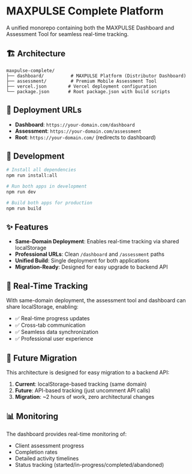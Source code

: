 # MAXPULSE Complete Platform

A unified monorepo containing both the MAXPULSE Dashboard and Assessment Tool for seamless real-time tracking.

## 🏗️ Architecture

```
maxpulse-complete/
├── dashboard/          # MAXPULSE Platform (Distributor Dashboard)
├── assessment/         # Premium Mobile Assessment Tool
├── vercel.json        # Vercel deployment configuration
└── package.json       # Root package.json with build scripts
```

## 🚀 Deployment URLs

- **Dashboard**: `https://your-domain.com/dashboard`
- **Assessment**: `https://your-domain.com/assessment`
- **Root**: `https://your-domain.com/` (redirects to dashboard)

## 🔧 Development

```bash
# Install all dependencies
npm run install:all

# Run both apps in development
npm run dev

# Build both apps for production
npm run build
```

## ✨ Features

- **Same-Domain Deployment**: Enables real-time tracking via shared localStorage
- **Professional URLs**: Clean `/dashboard` and `/assessment` paths
- **Unified Build**: Single deployment for both applications
- **Migration-Ready**: Designed for easy upgrade to backend API

## 🎯 Real-Time Tracking

With same-domain deployment, the assessment tool and dashboard can share localStorage, enabling:

- ✅ Real-time progress updates
- ✅ Cross-tab communication
- ✅ Seamless data synchronization
- ✅ Professional user experience

## 🔄 Future Migration

This architecture is designed for easy migration to a backend API:

1. **Current**: localStorage-based tracking (same domain)
2. **Future**: API-based tracking (just uncomment API calls)
3. **Migration**: ~2 hours of work, zero architectural changes

## 📊 Monitoring

The dashboard provides real-time monitoring of:

- Client assessment progress
- Completion rates
- Detailed activity timelines
- Status tracking (started/in-progress/completed/abandoned)

